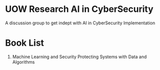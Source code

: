 # UOW Research AI in CyberSecurity
A discussion group to get indept with AI in CyberSecurity Implementation

# Book List
1. Machine Learning and Security Protecting Systems with Data and Algorithms